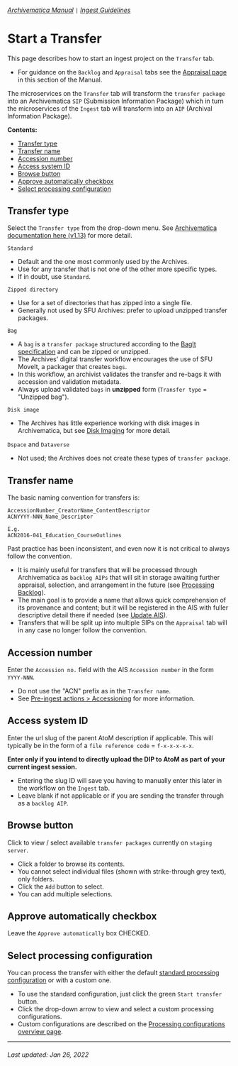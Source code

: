 ###### [Archivematica Manual](../README.md) `|` [Ingest Guidelines](overview.md)

# Start a Transfer
This page describes how to start an ingest project on the `Transfer` tab.
- For guidance on the `Backlog` and `Appraisal` tabs see the [Appraisal page](appraisal.md) in this section of the Manual.

The microservices on the `Transfer` tab will transform the `transfer package` into an Archivematica `SIP` (Submission Information Package) which in turn the microservices of the `Ingest` tab will transform into an `AIP` (Archival Information Package).

**Contents:**
- [Transfer type](#transfer-type)
- [Transfer name](#transfer-name)
- [Accession number](#accession-number)
- [Access system ID](#access-system-id)
- [Browse button](#browse-button)
- [Approve automatically checkbox](#approve-automatically-checkbox)
- [Select processing configuration](#select-processing-configuration)

## Transfer type
Select the `Transfer type` from the drop-down menu. See [Archivematica documentation here (v1.13)](https://www.archivematica.org/en/docs/archivematica-1.13/user-manual/transfer/transfer/#transfer-types) for more detail.

`Standard`
- Default and the one most commonly used by the Archives.
- Use for any transfer that is not one of the other more specific types.
- If in doubt, use `Standard`.

`Zipped directory`
- Use for a set of directories that has zipped into a single file.
- Generally not used by SFU Archives: prefer to upload unzipped transfer packages.

`Bag`
- A `bag` is a `transfer package` structured according to the [BagIt specification](https://datatracker.ietf.org/doc/html/rfc8493) and can be zipped or unzipped.
- The Archives' digital transfer workflow encourages the use of SFU MoveIt, a packager that creates `bags`.
- In this workflow, an archivist validates the transfer and re-bags it with accession and validation metadata.
- Always upload validated `bags` in **unzipped** form (`Transfer type` = "Unzipped bag").

`Disk image`
- The Archives has little experience working with disk images in Archivematica, but see [Disk Imaging](../pre-ingest-actions/disk-imaging.md) for more detail.

`Dspace` and `Dataverse`
- Not used; the Archives does not create these types of `transfer package`.

## Transfer name
The basic naming convention for transfers is:

```
AccessionNumber_CreatorName_ContentDescriptor
ACNYYYY-NNN_Name_Descriptor

E.g.
ACN2016-041_Education_CourseOutlines
```

Past practice has been inconsistent, and even now it is not critical to always follow the convention.
- It is mainly useful for transfers that will be processed through Archivematica as `backlog AIPs` that will sit in storage awaiting further appraisal, selection, and arrangement in the future (see [Processing Backlog](../ingest-scenarios/processing-backlog.md)).
- The main goal is to provide a name that allows quick comprehension of its provenance and content; but it will be registered in the AIS with fuller descriptive detail there if needed (see [Update AIS](update-the-ais.md)).
- Transfers that will be split up into multiple SIPs on the `Appraisal` tab will in any case no longer follow the convention.

## Accession number
Enter the `Accession no.` field with the AIS `Accession number` in the form `YYYY-NNN`.
- Do not use the "ACN" prefix as in the `Transfer name`.
- See [Pre-ingest actions > Accessioning](../pre-ingest-actions/accessioning.md) for more information.

## Access system ID
Enter the url slug of the parent AtoM description if applicable. This will typically be in the form of a `file reference code` = `f-x-x-x-x-x`.

**Enter only if you intend to directly upload the DIP to AtoM as part of your current ingest session.**
- Entering the slug ID will save you having to manually enter this later in the workflow on the `Ingest` tab.
- Leave blank if not applicable or if you are sending the transfer through as a `backlog AIP`.

## Browse button
Click to view / select available `transfer packages` currently on `staging server`.
- Click a folder to browse its contents.
- You cannot select individual files (shown with strike-through grey text), only folders.
- Click the `Add` button to select.
- You can add multiple selections.

## Approve automatically checkbox
Leave the `Approve automatically` box CHECKED.

## Select processing configuration
You can process the transfer with either the default [standard processing configuration](../processing-configurations/standard.md) or with a custom one.
- To use the standard configuration, just click the green `Start transfer` button.
- Click the drop-down arrow to view and select a custom processing configurations.
- Custom configurations are described on the [Processing configurations overview page](../processing-configurations/overview.md).

---
###### Last updated: Jan 26, 2022
